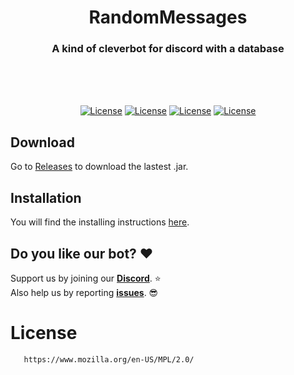 <h1 align="center">RandomMessages</h1>
<h3 align="center">A kind of cleverbot for discord with a database</h3>
</br>
</br>
</br>
<p align="center">
  <a href="https://opensource.org/licenses/MPL-2.0"><img alt="License" src="https://img.shields.io/badge/License-MPL%202.0-brightgreen.svg?style=flat-square&logo=appveyor"/></a>
  <a href="https://github.com/DV8FromTheWorld/JDA"><img alt="License" src="https://img.shields.io/badge/JDA-4.2.0__191-brightgreen.svg?style=flat-square&logo=appveyor"/></a>
  <a href="https://github.com/AlpenSystems/RandomMessages/releases"><img alt="License" src="https://img.shields.io/badge/Download-.jar-brightgreen.svg?style=flat-square&logo=appveyor"/></a>
  <a href="https://github.com/AlpenSystems/RandomMessages/wiki"><img alt="License" src="https://img.shields.io/badge/WIKI-here-blue.svg?style=flat-square&logo=appveyor"/></a>
</p>

## Download
Go to [Releases](https://github.com/AlpenSystems/RandomMessages/releases) to download the lastest .jar.


## Installation
You will find the installing instructions [here](https://github.com/AlpenSystems/RandomMessages/wiki/Installation).


## Do you like our bot? :heart:
Support us by joining our __[Discord](https://discord.gg/RsFEUzv)__. :star: <br>
Also help us by reporting __[issues](https://github.com/AlpenSystems/RandomMessages/issues)__. 😎

# License
```xml
   https://www.mozilla.org/en-US/MPL/2.0/
```
